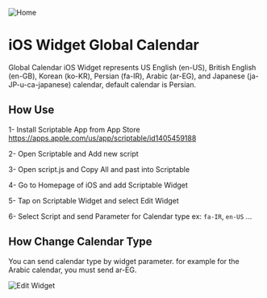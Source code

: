 ![Home](https://user-images.githubusercontent.com/1549069/98928650-46e30980-24ef-11eb-9b63-677e9feca673.jpg)

# iOS Widget Global Calendar


Global Calendar iOS Widget represents US English (en-US), British English (en-GB), Korean (ko-KR), Persian (fa-IR), Arabic (ar-EG), and Japanese (ja-JP-u-ca-japanese) calendar, default calendar is Persian.


## How Use

1- Install Scriptable App from App Store https://apps.apple.com/us/app/scriptable/id1405459188

2- Open Scriptable and Add new script

3- Open script.js and Copy All and past into Scriptable

4- Go to Homepage of iOS and add Scriptable Widget

5- Tap on Scriptable Widget and select Edit Widget

6- Select Script and send Parameter for Calendar type ex: `fa-IR`, `en-US` ...


## How Change Calendar Type
You can send calendar type by widget parameter. for example for the Arabic calendar, you must send ar-EG.

![Edit Widget](https://user-images.githubusercontent.com/1549069/98928669-506c7180-24ef-11eb-8f43-a931e7a0f3fa.png)
